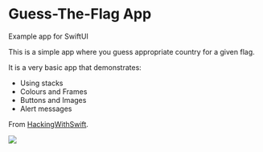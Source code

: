 # Guess-The-Flag App
Example app for SwiftUI

This is a simple app where you guess appropriate country for a given flag.

It is a very basic app that demonstrates: 

* Using stacks
* Colours and Frames
* Buttons and Images
* Alert messages

From  <a href="https://www.hackingwithswift.com/books/ios-swiftui/guess-the-flag-introduction">HackingWithSwift</a>.

![](guessTheFlagAnimation.gif)
